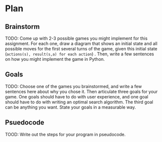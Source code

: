 # Plan

## Brainstorm

TODO: Come up with 2-3 possible games you might implement for this assignment. For each one, draw a diagram that shows an initial state and all possible moves for the first several turns of the game, given this initial state (`actions(s), result(s,a) for each action`) . Then, write a few sentences on how you might implement the game in Python. 

## Goals

TODO: Choose one of the games you brainstormed, and write a few sentences here about why you chose it. Then articulate three goals for your game. One goals should have to do with user experience, and one goal should have to do with writing an optimal search algorithm. The third goal can be anything you want. State your goals in a measurable way.

## Psuedocode

TOOD: Write out the steps for your program in pseudocode.
